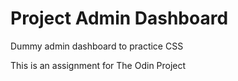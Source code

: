 # Project Admin Dashboard

Dummy admin dashboard to practice CSS

This is an assignment for The Odin Project
